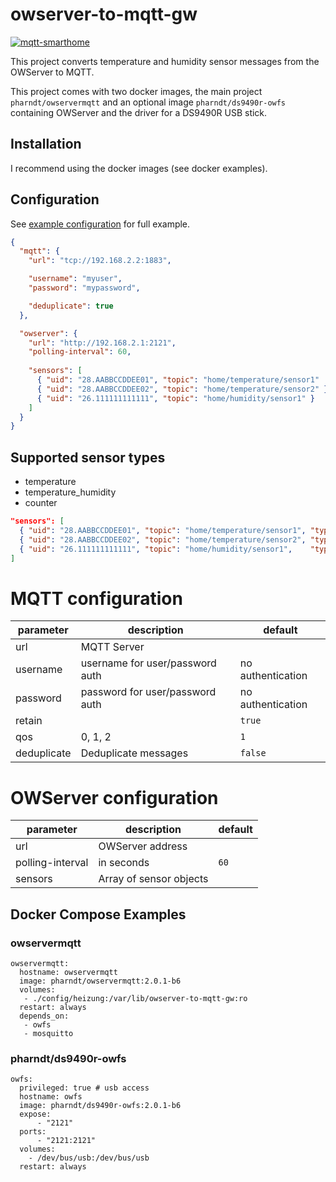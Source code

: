 # owserver-to-mqtt-gw

[![mqtt-smarthome](https://img.shields.io/badge/mqtt-smarthome-blue.svg)](https://github.com/mqtt-smarthome/mqtt-smarthome)

This project converts temperature and humidity sensor messages from the OWServer to MQTT.

This project comes with two docker images, the main project `pharndt/owservermqtt` and an optional image `pharndt/ds9490r-owfs` containing OWServer and the driver for a DS9490R USB stick.

## Installation

I recommend using the docker images (see docker examples).

## Configuration

See [example configuration](config-example.json) for full example.

```json
{
  "mqtt": {
    "url": "tcp://192.168.2.2:1883",

    "username": "myuser",
    "password": "mypassword",

    "deduplicate": true
  },

  "owserver": {
    "url": "http://192.168.2.1:2121",
    "polling-interval": 60,
      
    "sensors": [
      { "uid": "28.AABBCCDDEE01", "topic": "home/temperature/sensor1"  },
      { "uid": "28.AABBCCDDEE02", "topic": "home/temperature/sensor2" },
      { "uid": "26.111111111111", "topic": "home/humidity/sensor1" }
    ]
  }
}
```

## Supported sensor types

- temperature
- temperature_humidity
- counter

```json
"sensors": [
  { "uid": "28.AABBCCDDEE01", "topic": "home/temperature/sensor1", "type": "temperature"  },
  { "uid": "28.AABBCCDDEE02", "topic": "home/temperature/sensor2", "type": "temperature_humidity" },
  { "uid": "26.111111111111", "topic": "home/humidity/sensor1",    "type": "counter" }
]
```

# MQTT configuration

| parameter        | description                     | default            |
| ---------------- | ------------------------------- | ------------------ |
| url              | MQTT Server                     |                    |
| username         | username for user/password auth | no authentication  |
| password         | password for user/password auth | no authentication  |
| retain           |                                 | `true`             |
| qos              | 0, 1, 2                         | `1`                |
| deduplicate      | Deduplicate messages            | `false`            |

# OWServer configuration

| parameter        | description             | default |
| ---------------- | ----------------------- | ------- |
| url              | OWServer address        |         |
| polling-interval | in seconds              | `60`    |
| sensors          | Array of sensor objects |         |

## Docker Compose Examples

### owservermqtt

```
owservermqtt:
  hostname: owservermqtt
  image: pharndt/owservermqtt:2.0.1-b6
  volumes:
   - ./config/heizung:/var/lib/owserver-to-mqtt-gw:ro
  restart: always
  depends_on:
   - owfs
   - mosquitto
```

### pharndt/ds9490r-owfs

```
owfs:
  privileged: true # usb access
  hostname: owfs
  image: pharndt/ds9490r-owfs:2.0.1-b6
  expose:
      - "2121"
  ports:
      - "2121:2121"
  volumes:
    - /dev/bus/usb:/dev/bus/usb
  restart: always
```
